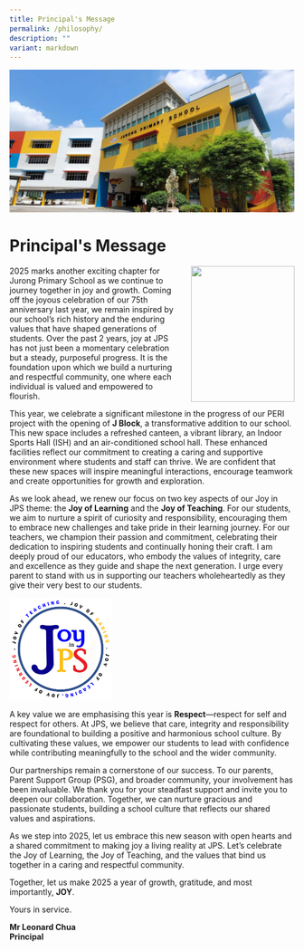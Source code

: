 ```yaml
---
title: Principal's Message
permalink: /philosophy/
description: ""
variant: markdown
---
```

![](/images/JPS_School_Front_Banner.jpg)

Principal's Message
=======================

<img src="/images/Principal.jpeg" style="width:183px;height:240px;margin-left:15px;" align="right">



2025 marks another exciting chapter for Jurong Primary School as we continue to journey together in joy and growth. Coming off the joyous celebration of our 75th anniversary last year, we remain inspired by our school’s rich history and the enduring values that have shaped generations of students. Over the past 2 years, joy at JPS has not just been a momentary celebration but a steady, purposeful progress. It is the foundation upon which we build a nurturing and respectful community, one where each individual is valued and empowered to flourish.&nbsp;  
  
This year, we celebrate a significant milestone in the progress of our PERI project with the opening of **J Block**, a transformative addition to our school. This new space includes a refreshed canteen, a vibrant library, an Indoor Sports Hall (ISH) and an air-conditioned school hall. These enhanced facilities reflect our commitment to creating a caring and supportive environment where students and staff can thrive. We are confident that these new spaces will inspire meaningful interactions, encourage teamwork and create opportunities for growth and exploration.&nbsp;  
 
 As we look ahead, we renew our focus on two key aspects of our Joy in JPS theme: the **Joy of Learning** and the **Joy of Teaching**. For our students, we aim to nurture a spirit of curiosity and responsibility, encouraging them to embrace new challenges and take pride in their learning journey. For our teachers, we champion their passion and commitment, celebrating their dedication to inspiring students and continually honing their craft. I am deeply proud of our educators, who embody the values of integrity, care and excellence as they guide and shape the next generation. I urge every parent to stand with us in supporting our teachers wholeheartedly as they give their very best to our students.&nbsp;  
 
<img src="/images/Joy_in_JPS.png" style="width:180px;height:180px;">
 
A key value we are emphasising this year is **Respect**—respect for self and respect for others. At JPS, we believe that care, integrity and responsibility are foundational to building a positive and harmonious school culture. By cultivating these values, we empower our students to lead with confidence while contributing meaningfully to the school and the wider community.&nbsp;  
  
Our partnerships remain a cornerstone of our success. To our parents, Parent Support Group (PSG), and broader community, your involvement has been invaluable. We thank you for your steadfast support and invite you to deepen our collaboration. Together, we can nurture gracious and passionate students, building a school culture that reflects our shared values and aspirations.&nbsp;  
 
As we step into 2025, let us embrace this new season with open hearts and a shared commitment to making joy a living reality at JPS. Let’s celebrate the Joy of Learning, the Joy of Teaching, and the values that bind us together in a caring and respectful community.&nbsp;  

Together, let us make 2025 a year of growth, gratitude, and most importantly, **JOY**.&nbsp;  


Yours in service.  
  

<b>Mr Leonard Chua</b> <br>
<b>Principal</b>